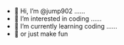- 👋 Hi, I’m @jump902 ......
- 👀 I’m interested in coding ......
- 🌱 I’m currently learning coding ......
- 🌱 or just make fun 

<!---
jump902/jump902 is a ✨ special ✨ repository because its `README.md` (this file) appears on your GitHub profile.
You can click the Preview link to take a look at your changes.
--->
